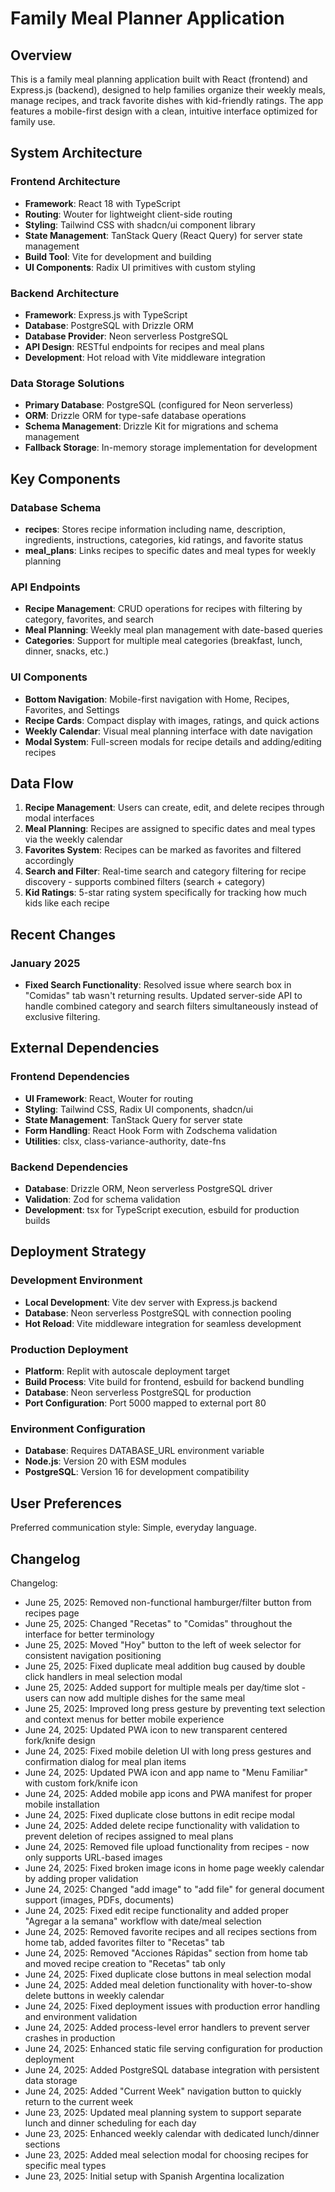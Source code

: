 # Family Meal Planner Application

## Overview

This is a family meal planning application built with React (frontend) and Express.js (backend), designed to help families organize their weekly meals, manage recipes, and track favorite dishes with kid-friendly ratings. The app features a mobile-first design with a clean, intuitive interface optimized for family use.

## System Architecture

### Frontend Architecture
- **Framework**: React 18 with TypeScript
- **Routing**: Wouter for lightweight client-side routing
- **Styling**: Tailwind CSS with shadcn/ui component library
- **State Management**: TanStack Query (React Query) for server state management
- **Build Tool**: Vite for development and building
- **UI Components**: Radix UI primitives with custom styling

### Backend Architecture
- **Framework**: Express.js with TypeScript
- **Database**: PostgreSQL with Drizzle ORM
- **Database Provider**: Neon serverless PostgreSQL
- **API Design**: RESTful endpoints for recipes and meal plans
- **Development**: Hot reload with Vite middleware integration

### Data Storage Solutions
- **Primary Database**: PostgreSQL (configured for Neon serverless)
- **ORM**: Drizzle ORM for type-safe database operations
- **Schema Management**: Drizzle Kit for migrations and schema management
- **Fallback Storage**: In-memory storage implementation for development

## Key Components

### Database Schema
- **recipes**: Stores recipe information including name, description, ingredients, instructions, categories, kid ratings, and favorite status
- **meal_plans**: Links recipes to specific dates and meal types for weekly planning

### API Endpoints
- **Recipe Management**: CRUD operations for recipes with filtering by category, favorites, and search
- **Meal Planning**: Weekly meal plan management with date-based queries
- **Categories**: Support for multiple meal categories (breakfast, lunch, dinner, snacks, etc.)

### UI Components
- **Bottom Navigation**: Mobile-first navigation with Home, Recipes, Favorites, and Settings
- **Recipe Cards**: Compact display with images, ratings, and quick actions
- **Weekly Calendar**: Visual meal planning interface with date navigation
- **Modal System**: Full-screen modals for recipe details and adding/editing recipes

## Data Flow

1. **Recipe Management**: Users can create, edit, and delete recipes through modal interfaces
2. **Meal Planning**: Recipes are assigned to specific dates and meal types via the weekly calendar
3. **Favorites System**: Recipes can be marked as favorites and filtered accordingly
4. **Search and Filter**: Real-time search and category filtering for recipe discovery - supports combined filters (search + category)
5. **Kid Ratings**: 5-star rating system specifically for tracking how much kids like each recipe

## Recent Changes

### January 2025
- **Fixed Search Functionality**: Resolved issue where search box in "Comidas" tab wasn't returning results. Updated server-side API to handle combined category and search filters simultaneously instead of exclusive filtering.

## External Dependencies

### Frontend Dependencies
- **UI Framework**: React, Wouter for routing
- **Styling**: Tailwind CSS, Radix UI components, shadcn/ui
- **State Management**: TanStack Query for server state
- **Form Handling**: React Hook Form with Zodschema validation
- **Utilities**: clsx, class-variance-authority, date-fns

### Backend Dependencies
- **Database**: Drizzle ORM, Neon serverless PostgreSQL driver
- **Validation**: Zod for schema validation
- **Development**: tsx for TypeScript execution, esbuild for production builds

## Deployment Strategy

### Development Environment
- **Local Development**: Vite dev server with Express.js backend
- **Database**: Neon serverless PostgreSQL with connection pooling
- **Hot Reload**: Vite middleware integration for seamless development

### Production Deployment
- **Platform**: Replit with autoscale deployment target
- **Build Process**: Vite build for frontend, esbuild for backend bundling
- **Database**: Neon serverless PostgreSQL for production
- **Port Configuration**: Port 5000 mapped to external port 80

### Environment Configuration
- **Database**: Requires DATABASE_URL environment variable
- **Node.js**: Version 20 with ESM modules
- **PostgreSQL**: Version 16 for development compatibility

## User Preferences

Preferred communication style: Simple, everyday language.

## Changelog

Changelog:
- June 25, 2025: Removed non-functional hamburger/filter button from recipes page
- June 25, 2025: Changed "Recetas" to "Comidas" throughout the interface for better terminology
- June 25, 2025: Moved "Hoy" button to the left of week selector for consistent navigation positioning
- June 25, 2025: Fixed duplicate meal addition bug caused by double click handlers in meal selection modal
- June 25, 2025: Added support for multiple meals per day/time slot - users can now add multiple dishes for the same meal
- June 25, 2025: Improved long press gesture by preventing text selection and context menus for better mobile experience
- June 24, 2025: Updated PWA icon to new transparent centered fork/knife design
- June 24, 2025: Fixed mobile deletion UI with long press gestures and confirmation dialog for meal plan items
- June 24, 2025: Updated PWA icon and app name to "Menu Familiar" with custom fork/knife icon
- June 24, 2025: Added mobile app icons and PWA manifest for proper mobile installation
- June 24, 2025: Fixed duplicate close buttons in edit recipe modal
- June 24, 2025: Added delete recipe functionality with validation to prevent deletion of recipes assigned to meal plans
- June 24, 2025: Removed file upload functionality from recipes - now only supports URL-based images
- June 24, 2025: Fixed broken image icons in home page weekly calendar by adding proper validation
- June 24, 2025: Changed "add image" to "add file" for general document support (images, PDFs, documents)
- June 24, 2025: Fixed edit recipe functionality and added proper "Agregar a la semana" workflow with date/meal selection
- June 24, 2025: Removed favorite recipes and all recipes sections from home tab, added favorites filter to "Recetas" tab
- June 24, 2025: Removed "Acciones Rápidas" section from home tab and moved recipe creation to "Recetas" tab only
- June 24, 2025: Fixed duplicate close buttons in meal selection modal
- June 24, 2025: Added meal deletion functionality with hover-to-show delete buttons in weekly calendar
- June 24, 2025: Fixed deployment issues with production error handling and environment validation
- June 24, 2025: Added process-level error handlers to prevent server crashes in production
- June 24, 2025: Enhanced static file serving configuration for production deployment
- June 24, 2025: Added PostgreSQL database integration with persistent data storage
- June 24, 2025: Added "Current Week" navigation button to quickly return to the current week
- June 23, 2025: Updated meal planning system to support separate lunch and dinner scheduling for each day
- June 23, 2025: Enhanced weekly calendar with dedicated lunch/dinner sections
- June 23, 2025: Added meal selection modal for choosing recipes for specific meal types
- June 23, 2025: Initial setup with Spanish Argentina localization